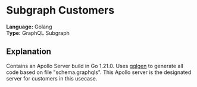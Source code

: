 # Subgraph Customers

**Language:**        Golang                 <br/>
**Type:**            GraphQL Subgraph          <br/>

## Explanation
Contains an Apollo Server build in Go 1.21.0. Uses [gqlgen](https://github.com/99designs/gqlgen/tree/master)
to generate all code based on file "schema.graphqls". This Apollo server is the designated server
for customers in this usecase.